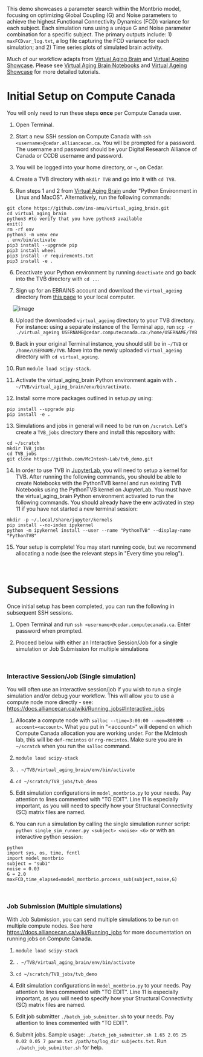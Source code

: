 This demo showcases a parameter search within the Montbrio model, focusing on optimizing Global Coupling (G) and Noise parameters to achieve the highest Functional Connectivity Dynamics (FCD) variance for each subject. Each simulation runs using a unique G and Noise parameter combination for a specific subject. The primary outputs include: 1) `maxFCDvar_log.txt`, a log file capturing the FCD variance for each simulation; and 2) Time series plots of simulated brain activity.

Much of our workflow adapts from [Virtual Aging Brain](https://github.com/ins-amu/virtual_aging_brain) and [Virtual Ageing Showcase](https://lab.ch.ebrains.eu/user-redirect/lab/tree/shared/SGA3%20D1.2%20Showcase%201/virtual_ageing). Please see [Virtual Aging Brain Notebooks]([https://github.com/ins-amu/virtual_aging_brain](https://github.com/ins-amu/virtual_aging_brain/tree/main/notebooks)) and [Virtual Ageing Showcase](https://lab.ch.ebrains.eu/user-redirect/lab/tree/shared/SGA3%20D1.2%20Showcase%201/virtual_ageing) for more detailed tutorials. 

# Initial Setup on Compute Canada
You will only need to run these steps **once** per Compute Canada user. 

1. Open Terminal.

2. Start a new SSH session on Compute Canada with `ssh <username>@cedar.alliancecan.ca`. You will be prompted for a password. The username and password should be your Digital Research Alliance of Canada or CCDB username and password.

3. You will be logged into your home directory, or `~`,  on Cedar.

4. Create a TVB directory with `mkdir TVB` and go into it with `cd TVB`.

5. Run steps 1 and 2 from [Virtual Aging Brain](https://github.com/ins-amu/virtual_aging_brain) under "Python Environment in Linux and MacOS". Alternatively, run the following commands:
```
git clone https://github.com/ins-amu/virtual_aging_brain.git 
cd virtual_aging_brain 
python3 #to verify that you have python3 available
exit() 
rm -rf env
python3 -m venv env
. env/bin/activate
pip3 install --upgrade pip
pip3 install wheel
pip3 install -r requirements.txt
pip3 install -e .
```

6. Deactivate your Python environment by running `deactivate` and go back into the TVB directory with `cd ..`.

7. Sign up for an EBRAINS account and download the `virtual_ageing` directory from [this page](https://drive.ebrains.eu/library/c8e689b3-b6c6-4c3f-a863-2223def05cbc/SGA3%20D1.2%20Showcase%201/) to your local computer.

&nbsp;&nbsp;&nbsp;&nbsp;![image](https://github.com/McIntosh-Lab/tvb_demo/assets/32205576/22e324d2-1182-4009-8f0d-60107fe903b1) 


8. Upload the downloaded `virtual_ageing` directory to your TVB directory. For instance: using a separate instance of the Terminal app, run `scp -r ./virtual_ageing USERNAME@cedar.computecanada.ca:/home/USERNAME/TVB`

9. Back in your original Terminal instance, you should still be in `~/TVB` or `/home/USERNAME/TVB`. Move into the newly uploaded `virtual_ageing` directory with `cd virtual_ageing`.

10. Run `module load scipy-stack`.

11. Activate the virtual_aging_brain Python environment again with `. ~/TVB/virtual_aging_brain/env/bin/activate`.

12. Install some more packages outlined in setup.py using:
 ```
 pip install --upgrade pip
 pip install -e .
 ```

13. Simulations and jobs in general will need to be run on `/scratch`. Let's create a `TVB_jobs` directory there and install this repository with:    
```
cd ~/scratch
mkdir TVB_jobs
cd TVB_jobs
git clone https://github.com/McIntosh-Lab/tvb_demo.git
```

14. In order to use TVB in [JupyterLab](https://jupyterhub.cedar.computecanada.ca/), you will need to setup a kernel for TVB. After running the following commands, you should be able to create Notebooks with the PythonTVB kernel and run existing TVB Notebooks using the PythonTVB kernel on JupyterLab. You must have the virtual_aging_brain Python environment activated to run the following commands. You should already have the env activated in step 11 if you have not started a new terminal session:
```
mkdir -p ~/.local/share/jupyter/kernels
pip install --no-index ipykernel
python -m ipykernel install --user --name "PythonTVB" --display-name "PythonTVB"
```
    
15. Your setup is complete! You may start running code, but we recommend allocating a node (see the relevant steps in "Every time you relog").


<br>

# Subsequent Sessions
Once initial setup has been completed, you can run the following in subsequent SSH sessions.

1. Open Terminal and run `ssh <username>@cedar.computecanada.ca`. Enter password when prompted.

2. Proceed below with either an Interactive Session/Job for a single simulation or Job Submission for multiple simulations 


<br>


### Interactive Session/Job (Single simulation)
You will often use an interactive session/job if you wish to run a single simulation and/or debug your workflow. This will allow you to use a compute node more directly - see: https://docs.alliancecan.ca/wiki/Running_jobs#Interactive_jobs

1. Allocate a compute node with `salloc --time=3:00:00 --mem=8000MB --account=<account>`. What you put in "\<account\>" will depend on which Compute Canada allocation you are working under. For the McIntosh lab, this will be `def-rmcintos` or `rrg-rmcintos`. Make sure you are in `~/scratch` when you run the `salloc` command.

2. `module load scipy-stack`

3. `. ~/TVB/virtual_aging_brain/env/bin/activate`

4. `cd ~/scratch/TVB_jobs/tvb_demo`

5. Edit simulation configurations in `model_montbrio.py` to your needs. Pay attention to lines commented with "TO EDIT". Line 11 is especially important, as you will need to specify how your Structural Connectivity (SC) matrix files are named.

6. You can run a simulation by calling the single simulation runner script: `python single_sim_runner.py <subject> <noise> <G>` or with an interactive python session:
```
python
import sys, os, time, fcntl
import model_montbrio
subject = "sub1"
noise = 0.03
G = 2.0
maxFCD,time_elapsed=model_montbrio.process_sub(subject,noise,G) 
```
   
<br>


### Job Submission (Multiple simulations)
With Job Submission, you can send multiple simulations to be run on multiple compute nodes. See here https://docs.alliancecan.ca/wiki/Running_jobs for more documentation on running jobs on Compute Canada.

1. `module load scipy-stack`

2. `. ~/TVB/virtual_aging_brain/env/bin/activate`

3. `cd ~/scratch/TVB_jobs/tvb_demo` 

4. Edit simulation configurations in `model_montbrio.py` to your needs. Pay attention to lines commented with "TO EDIT". Line 11 is especially important, as you will need to specify how your Structural Connectivity (SC) matrix files are named.

5. Edit job submitter `./batch_job_submitter.sh` to your needs. Pay attention to lines commented with "TO EDIT".

6. Submit jobs. Sample usage: `./batch_job_submitter.sh 1.65 2.05 25 0.02 0.05 7 param.txt /path/to/log_dir subjects.txt`. Run `./batch_job_submitter.sh` for help.


